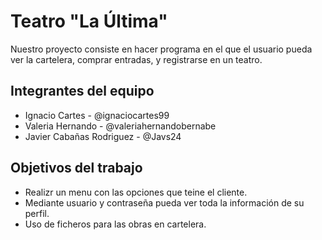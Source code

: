 # Teatro "La Última"

Nuestro proyecto consiste en hacer programa en el que el usuario pueda ver la cartelera, comprar entradas, y registrarse en un teatro.

## Integrantes del equipo
* Ignacio Cartes - @ignaciocartes99
* Valeria Hernando - @valeriahernandobernabe
* Javier Cabañas Rodriguez - @Javs24

## Objetivos del trabajo

* Realizr un menu con las opciones que teine el cliente.
* Mediante usuario y contraseña pueda ver toda la información de su perfil.
* Uso de ficheros para las obras en cartelera.
